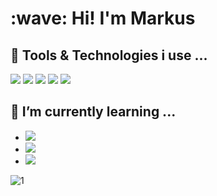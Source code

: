 <h1>:wave: Hi! I'm Markus </h1>


<h2> 🔧 Tools & Technologies i use ...</h2>

![](https://img.shields.io/badge/OS-Linux-informational?style=flat&logo=linux&logoColor=white&color=2bbc8a)
![](https://img.shields.io/badge/Code-Java-informational?style=flat&logo=java&logoColor=white&color=2bbc8a)
![](https://img.shields.io/badge/Code-Spring-informational?style=flat&logo=spring&logoColor=white&color=2bbc8a)
![](https://img.shields.io/badge/Code-JavaScript-informational?style=flat&logo=javascript&logoColor=white&color=2bbc8a)
![](https://img.shields.io/badge/Code-Python-informational?style=flat&logo=python&logoColor=white&color=2bbc8a)

<h2> 🌱 I’m currently learning ... </h2>

- ![](https://img.shields.io/badge/Udacity-DataEngineering-informational?style=flat&logo=udacity&logoColor=white&color=2bbc8a)
- ![](https://img.shields.io/badge/Code-Angular-informational?style=flat&logo=angular&logoColor=white&color=2bbc8a)
- ![](https://img.shields.io/badge/Code-Flutter-informational?style=flat&logo=flutter&logoColor=white&color=2bbc8a)

![1](https://github-readme-stats.vercel.app/api/top-langs/?username=oldrover&theme=blue-green)


<!---
oldrover/oldrover is a ✨ special ✨ repository because its `README.md` (this file) appears on your GitHub profile.
You can click the Preview link to take a look at your changes.
--->
